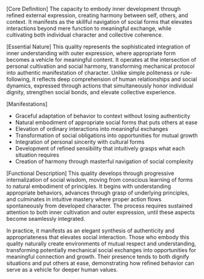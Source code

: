 [Core Definition]
The capacity to embody inner development through refined external expression, creating harmony between self, others, and context. It manifests as the skillful navigation of social forms that elevates interactions beyond mere function to meaningful exchange, while cultivating both individual character and collective coherence.

[Essential Nature]
This quality represents the sophisticated integration of inner understanding with outer expression, where appropriate form becomes a vehicle for meaningful content. It operates at the intersection of personal cultivation and social harmony, transforming mechanical protocol into authentic manifestation of character. Unlike simple politeness or rule-following, it reflects deep comprehension of human relationships and social dynamics, expressed through actions that simultaneously honor individual dignity, strengthen social bonds, and elevate collective experience.

[Manifestations]
- Graceful adaptation of behavior to context without losing authenticity
- Natural embodiment of appropriate social forms that puts others at ease
- Elevation of ordinary interactions into meaningful exchanges
- Transformation of social obligations into opportunities for mutual growth
- Integration of personal sincerity with cultural forms
- Development of refined sensibility that intuitively grasps what each situation requires
- Creation of harmony through masterful navigation of social complexity

[Functional Description]
This quality develops through progressive internalization of social wisdom, moving from conscious learning of forms to natural embodiment of principles. It begins with understanding appropriate behaviors, advances through grasp of underlying principles, and culminates in intuitive mastery where proper action flows spontaneously from developed character. The process requires sustained attention to both inner cultivation and outer expression, until these aspects become seamlessly integrated.

In practice, it manifests as an elegant synthesis of authenticity and appropriateness that elevates social interaction. Those who embody this quality naturally create environments of mutual respect and understanding, transforming potentially mechanical social exchanges into opportunities for meaningful connection and growth. Their presence tends to both dignify situations and put others at ease, demonstrating how refined behavior can serve as a vehicle for deeper human values.